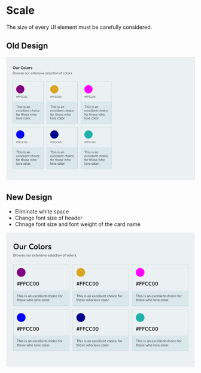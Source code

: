 # Scale

The size of every UI element must be carefully considered.

## Old Design

![](../images/scale-old-design.png)

## New Design

- Eliminate white space
- Change font size of header
- Chnage font size and font weight of the card name

![](../images/scale-new-design.png)
